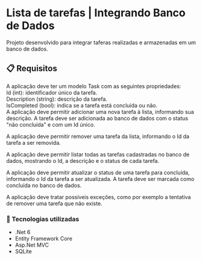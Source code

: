 # Lista de tarefas | Integrando Banco de Dados

Projeto desenvolvido para integrar taferas realizadas e armazenadas em um banco de dados.

## 📋 Requisitos

A aplicação deve ter um modelo Task com as seguintes propriedades:<br/>
Id (int): identificador único da tarefa.<br/>
Description (string): descrição da tarefa.<br/>
IsCompleted (bool): indica se a tarefa está concluída ou não.<br/>
A aplicação deve permitir adicionar uma nova tarefa à lista, informando sua descrição. A 
tarefa deve ser adicionada ao banco de dados com o status "não concluída" e com um 
Id único.

A aplicação deve permitir remover uma tarefa da lista, informando o Id da tarefa a ser 
removida.

A aplicação deve permitir listar todas as tarefas cadastradas no banco de dados, 
mostrando o Id, a descrição e o status de cada tarefa.

A aplicação deve permitir atualizar o status de uma tarefa para concluída, informando o 
Id da tarefa a ser atualizada. A tarefa deve ser marcada como concluída no banco de 
dados.

A aplicação deve tratar possíveis exceções, como por exemplo a tentativa de remover 
uma tarefa que não existe.

### 🔧 Tecnologias utilizadas

* .Net 6
* Entity Framework Core
* Asp.Net MVC
* SQLite
